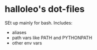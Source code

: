halloleo's dot-files
=========

SEt up mainly for bash. Includes:

* aliases
* path vars like PATH and PYTHONPATH
* other env vars
